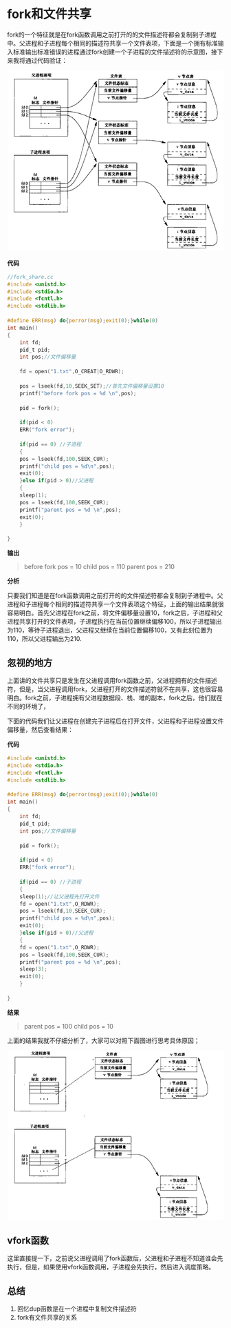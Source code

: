 # fork和文件共享

fork的一个特征就是在fork函数调用之前打开的的文件描述符都会复制到子进程中。父进程和子进程每个相同的描述符共享一个文件表项，下面是一个拥有标准输入标准输出标准错误的进程通过fork创建一个子进程的文件描述符的示意图，接下来我将通过代码验证：

![fileshare](./image/image_apue_process_fileshare.jpg)

**代码**
```c
//fork_share.cc
#include <unistd.h>
#include <stdio.h>
#include <fcntl.h>
#include <stdlib.h>

#define ERR(msg) do{perror(msg);exit(0);}while(0)
int main()
{
    int fd;
    pid_t pid;
    int pos;//文件偏移量

    fd = open("1.txt",O_CREAT|O_RDWR);
    
    pos = lseek(fd,10,SEEK_SET);//首先文件偏移量设置10
    printf("before fork pos = %d \n",pos);

    pid = fork();
   
    if(pid < 0)
	ERR("fork error");

    if(pid == 0) //子进程
    {
	pos = lseek(fd,100,SEEK_CUR);
	printf("child pos = %d\n",pos);
	exit(0);
    }else if(pid > 0)//父进程
    {
	sleep(1);
	pos = lseek(fd,100,SEEK_CUR);
	printf("parent pos = %d \n",pos);
	exit(0);
    }

}
```

**输出**
>before fork pos = 10 
child pos = 110
parent pos = 210

**分析**

只要我们知道是在fork函数调用之前打开的的文件描述符都会复制到子进程中。父进程和子进程每个相同的描述符共享一个文件表项这个特征，上面的输出结果就很容易明白。首先父进程在fork之前，将文件偏移量设置10，fork之后，子进程和父进程共享打开的文件表项，子进程执行在当前位置继续偏移100，所以子进程输出为110，等待子进程退出，父进程又继续在当前位置偏移100，又有此刻位置为110，所以父进程输出为210.

## 忽视的地方

上面讲的文件共享只是发生在父进程调用fork函数之前，父进程拥有的文件描述符，但是，当父进程调用fork，父进程打开的文件描述符就不在共享，这也很容易明白。fork之前，子进程拥有父进程数据段、栈、堆的副本，fork之后，他们就在不同的环境了，

下面的代码我们让父进程在创建完子进程后在打开文件，父进程和子进程设置文件偏移量，然后查看结果：

**代码**
```c
#include <unistd.h>
#include <stdio.h>
#include <fcntl.h>
#include <stdlib.h>

#define ERR(msg) do{perror(msg);exit(0);}while(0)
int main()
{
    int fd;
    pid_t pid;
    int pos;//文件偏移量    

    pid = fork();
   
    if(pid < 0)
	ERR("fork error");

    if(pid == 0) //子进程
    {
	sleep(1);//让父进程先打开文件
	fd = open("1.txt",O_RDWR);
	pos = lseek(fd,10,SEEK_CUR);
	printf("child pos = %d\n",pos);
	exit(0);
    }else if(pid > 0)//父进程
    {
	fd = open("1.txt",O_RDWR);
	pos = lseek(fd,100,SEEK_CUR);
	printf("parent pos = %d \n",pos);
	sleep(3);
	exit(0);
    }

}
```

**结果**
>parent pos = 100 
child pos = 10

上面的结果我就不仔细分析了，大家可以对照下面图进行思考具体原因；

![noshare](./image/image_apue_process_noshare.jpg)

## vfork函数

这里直接提一下，之前说父进程调用了fork函数后，父进程和子进程不知道谁会先执行，但是，如果使用vfork函数调用，子进程会先执行，然后进入调度策略。

## 总结

1. 回忆dup函数是在一个进程中复制文件描述符
2. fork有文件共享的关系